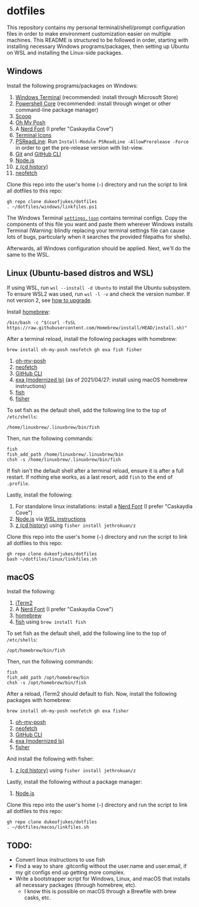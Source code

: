 # dotfiles

This repository contains my personal terminal/shell/prompt configuration files in order to make environment customization easier on multiple machines. This README is structured to be followed in order, starting with installing necessary Windows programs/packages, then setting up Ubuntu on WSL and installing the Linux-side packages.

## Windows

Install the following programs/packages on Windows:

1. [Windows Terminal](https://github.com/microsoft/terminal) (recommended: install through Microsoft Store)
2. [Powershell Core](https://github.com/PowerShell/PowerShell) (recommended: install through winget or other command-line package manager)
3. [Scoop](https://github.com/ScoopInstaller/Scoop)
4. [Oh My Posh](https://ohmyposh.dev/)
5. A [Nerd Font](https://www.nerdfonts.com/font-downloads) (I prefer "Caskaydia Cove")
6. [Terminal Icons](https://github.com/devblackops/Terminal-Icons)
7. [PSReadLine](https://github.com/PowerShell/PSReadLine): Run `Install-Module PSReadLine -AllowPrerelease -Force` in order to get the pre-release version with list-view.
8. [Git](https://gitforwindows.org/) and [GitHub CLI](https://github.com/cli/cli)
9. [Node.js](https://nodejs.org/en/)
10. [z (cd history)](https://www.powershellgallery.com/packages/z/1.1.13)
11. [neofetch](https://github.com/dylanaraps/neofetch)

Clone this repo into the user's home (`~`) directory and run the script to link all dotfiles to this repo:

```
gh repo clone dukeofjukes/dotfiles
. ~/dotfiles/windows/linkfiles.ps1
```

The Windows Terminal [`settings.json`](https://github.com/dukeofjukes/configs/blob/main/Windows/terminal.settings.json) contains terminal configs. Copy the components of this file you want and paste them wherever Windows installs Terminal (Warning: blindly replacing your terminal settings file can cause lots of bugs, particularly when it searches the provided filepaths for shells).

Afterwards, all Windows configuration should be applied. Next, we'll do the same to the WSL.

## Linux (Ubuntu-based distros and WSL)

If using WSL, run `wsl --install -d Ubuntu` to install the Ubuntu subsystem. To ensure WSL2 was used, run `wsl -l -v` and check the version number. If not version 2, see [how to upgrade](https://docs.microsoft.com/en-us/windows/wsl/install#upgrade-version-from-wsl-1-to-wsl-2).

Install [homebrew](https://brew.sh):

```
/bin/bash -c "$(curl -fsSL https://raw.githubusercontent.com/Homebrew/install/HEAD/install.sh)"
```

After a terminal reload, install the following packages with homebrew:

```
brew install oh-my-posh neofetch gh exa fish fisher
```

1. [oh-my-posh](https://ohmyposh.dev/)
1. [neofetch](https://github.com/dylanaraps/neofetch)
1. [GitHub CLI](https://github.com/cli/cli)
1. [exa (modernized ls)](https://github.com/ogham/exa) (as of 2021/04/27: install using macOS homebrew instructions)
1. [fish](https://fishshell.com)
1. [fisher](https://github.com/jorgebucaran/fisher)

To set fish as the default shell, add the following line to the top of `/etc/shells`:

```
/home/linuxbrew/.linuxbrew/bin/fish
```

Then, run the following commands:

```
fish
fish_add_path /home/linuxbrew/.linuxbrew/bin
chsh -s /home/linuxbrew/.linuxbrew/bin/fish
```

If fish isn't the default shell after a terminal reload, ensure it is after a full restart. If nothing else works, as a last resort, add `fish` to the end of `.profile`.

Lastly, install the following:

1. For standalone linux installations: install a [Nerd Font](https://www.nerdfonts.com/font-downloads) (I prefer "Caskaydia Cove")
1. [Node.js](https://nodejs.org/en/) via [WSL instructions](https://docs.microsoft.com/en-us/windows/dev-environment/javascript/nodejs-on-wsl)
1. [z (cd history)](https://github.com/jethrokuan/z) using `fisher install jethrokuan/z`

Clone this repo into the user's home (`~`) directory and run the script to link all dotfiles to this repo:

```
gh repo clone dukeofjukes/dotfiles
bash ~/dotfiles/linux/linkfiles.sh
```

## macOS

Install the following:

1. [iTerm2](https://iterm2.com/)
1. A [Nerd Font](https://www.nerdfonts.com/font-downloads) (I prefer "Caskaydia Cove")
1. [homebrew](https://brew.sh)
1. [fish](https://fishshell.com) using `brew install fish`

To set fish as the default shell, add the following line to the top of `/etc/shells`:

```
/opt/homebrew/bin/fish
```

Then, run the following commands:

```
fish
fish_add_path /opt/homebrew/bin
chsh -s /opt/homebrew/bin/fish
```

After a reload, iTerm2 should default to fish. Now, install the following packages with homebrew:

```
brew install oh-my-posh neofetch gh exa fisher
```

1. [oh-my-posh](https://ohmyposh.dev/)
1. [neofetch](https://github.com/dylanaraps/neofetch)
1. [GitHub CLI](https://github.com/cli/cli)
1. [exa (modernized ls)](https://github.com/ogham/exa)
1. [fisher](https://github.com/jorgebucaran/fisher)

And install the following with fisher:

1. [z (cd history)](https://github.com/jethrokuan/z) using `fisher install jethrokuan/z`

Lastly, install the following without a package manager:

1. [Node.js](https://nodejs.org/en/)

Clone this repo into the user's home (`~`) directory and run the script to link all dotfiles to this repo:

```
gh repo clone dukeofjukes/dotfiles
. ~/dotfiles/macos/linkfiles.sh
```

## TODO:

- Convert linux instructions to use fish
- Find a way to share .gitconfig without the user.name and user.email, if my git configs end up getting more complex.
- Write a bootstrapper script for Windows, Linux, and macOS that installs all necessary packages (through homebrew, etc).
  - I know this is possible on macOS through a Brewfile with brew casks, etc.
